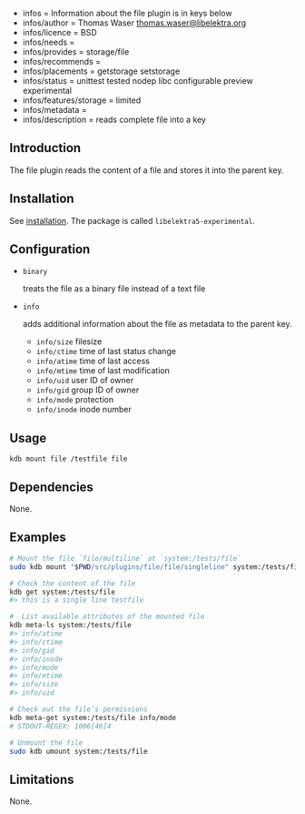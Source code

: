 - infos = Information about the file plugin is in keys below
- infos/author = Thomas Waser <thomas.waser@libelektra.org>
- infos/licence = BSD
- infos/needs =
- infos/provides = storage/file
- infos/recommends =
- infos/placements = getstorage setstorage
- infos/status = unittest tested nodep libc configurable preview experimental
- infos/features/storage = limited
- infos/metadata =
- infos/description = reads complete file into a key

## Introduction

The file plugin reads the content of a file and stores it into the parent key.

## Installation

See [installation](/doc/INSTALL.md).
The package is called `libelektra5-experimental`.

## Configuration

- `binary`

  treats the file as a binary file instead of a text file

- `info`

  adds additional information about the file as metadata to the parent key.

  - `info/size` filesize
  - `info/ctime` time of last status change
  - `info/atime` time of last access
  - `info/mtime` time of last modification
  - `info/uid` user ID of owner
  - `info/gid` group ID of owner
  - `info/mode` protection
  - `info/inode` inode number

## Usage

`kdb mount file /testfile file`

## Dependencies

None.

## Examples

```sh
# Mount the file `file/multiline` at `system:/tests/file`
sudo kdb mount "$PWD/src/plugins/file/file/singleline" system:/tests/file file info=

# Check the content of the file
kdb get system:/tests/file
#> this is a single line testfile

#  List available attributes of the mounted file
kdb meta-ls system:/tests/file
#> info/atime
#> info/ctime
#> info/gid
#> info/inode
#> info/mode
#> info/mtime
#> info/size
#> info/uid

# Check out the file’s permissions
kdb meta-get system:/tests/file info/mode
# STDOUT-REGEX: 1006[46]4

# Unmount the file
sudo kdb umount system:/tests/file
```

## Limitations

None.
